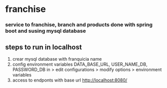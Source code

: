 # franchise

### service to franchise, branch and products done with spring boot and susing mysql database

## steps to run in localhost
1. crear mysql database with franquicia name
2. config environment variables DATA_BASE_URL, USER_NAME_DB, PASSWORD_DB in  > edit configurations > modify options > environment variables
3. access to endponts with base url <ins>http://localhost:8080/</ins>
